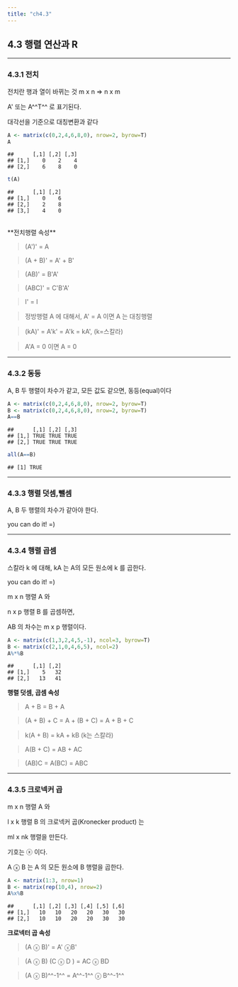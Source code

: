 ```yaml
---
title: "ch4.3"
---
```


<h2> 4.3 행렬 연산과 R </h2>

----------

<h3> 4.3.1 전치 </h3>

전치란 행과 열이 바뀌는 것 m x n => n x m

A' 또는 A^^T^^ 로 표기된다.

대각선을 기준으로 대칭변환과 같다


```r
A <- matrix(c(0,2,4,6,8,0), nrow=2, byrow=T)
A
```

```
##      [,1] [,2] [,3]
## [1,]    0    2    4
## [2,]    6    8    0
```

```r
t(A)
```

```
##      [,1] [,2]
## [1,]    0    6
## [2,]    2    8
## [3,]    4    0
```

<br>
**전치행렬 속성** 

> (A')' = A

> (A + B)' = A' + B'

> (AB)' = B'A'

> (ABC)' = C'B'A'

> I' = I

> 정방행렬 A 에 대해서, A' = A 이면 A 는 대칭행렬 

> (kA)' = A'k' = A'k = kA',  (k=스칼라)

> A'A = 0 이면 A = 0

----------

<h3> 4.3.2 동등 </h3>

A, B 두 행렬이 차수가 같고, 모든 값도 같으면, 동등(equal)이다


```r
A <- matrix(c(0,2,4,6,8,0), nrow=2, byrow=T)
B <- matrix(c(0,2,4,6,8,0), nrow=2, byrow=T)
A==B
```

```
##      [,1] [,2] [,3]
## [1,] TRUE TRUE TRUE
## [2,] TRUE TRUE TRUE
```

```r
all(A==B)
```

```
## [1] TRUE
```


----------

<h3> 4.3.3 행렬 덧셈,뺄셈 </h3>

A, B 두 행렬의 차수가 같아야 한다.

you can do it! =)

----------

<h3> 4.3.4 행렬 곱셈 </h3>

스칼라 k 에 대해, kA 는 A의 모든 원소에 k 를 곱한다.

you can do it! =)

m x n 행렬 A 와 

n x p 행렬 B 를 곱셈하면,

AB 의 차수는 m x p 행렬이다.


```r
A <- matrix(c(1,3,2,4,5,-1), ncol=3, byrow=T)
B <- matrix(c(2,1,0,4,6,5), ncol=2)
A%*%B
```

```
##      [,1] [,2]
## [1,]    5   32
## [2,]   13   41
```


**행렬 덧셈, 곱셈 속성**

> A + B = B + A

> (A + B) + C = A + (B + C) = A + B + C

> k(A + B) = kA + kB   (k는 스칼라)

> A(B + C) = AB + AC

> (AB)C = A(BC) = ABC

----------

<h3> 4.3.5 크로넥커 곱 </h3>

m x n 행렬 A 와 

l x k 행렬 B 의 크로넥커 곱(Kronecker product) 는 

ml x nk 행렬을 만든다. 

기호는 ⓧ 이다.


A ⓧ B 는 A 의 모든 원소에 B 행렬을 곱한다.


```r
A <- matrix(1:3, nrow=1)
B <- matrix(rep(10,4), nrow=2)
A%x%B
```

```
##      [,1] [,2] [,3] [,4] [,5] [,6]
## [1,]   10   10   20   20   30   30
## [2,]   10   10   20   20   30   30
```


**크로넥터 곱 속성**

> (A ⓧ B)' = A' ⓧB'

> (A ⓧ B) (C ⓧ D )  =  AC ⓧ BD

> (A ⓧ B)^^-1^^ = A^^-1^^ ⓧ B^^-1^^

